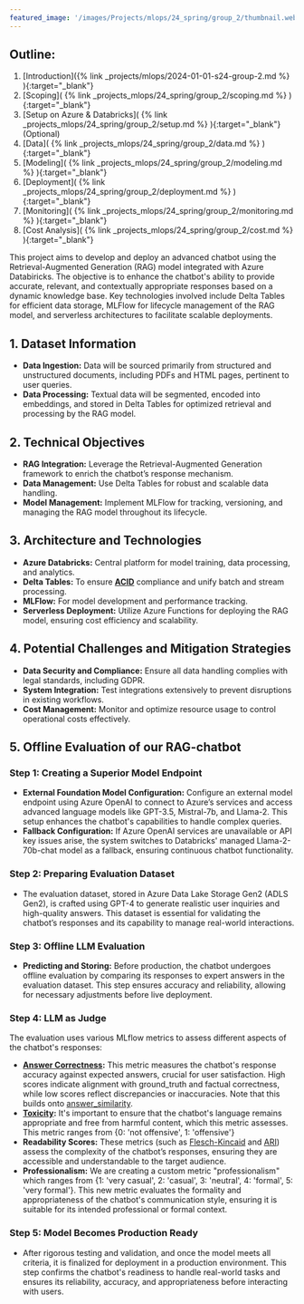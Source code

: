 ```yaml
---
featured_image: '/images/Projects/mlops/24_spring/group_2/thumbnail.webp'
---
```


## Outline:

1. [Introduction]({% link _projects/mlops/2024-01-01-s24-group-2.md %} ){:target="_blank"}<br>
2. [Scoping]( {% link _projects_mlops/24_spring/group_2/scoping.md %} ){:target="_blank"}<br>
3. [Setup on Azure & Databricks]( {% link _projects_mlops/24_spring/group_2/setup.md %} ){:target="_blank"}(Optional)<br>
4. [Data]( {% link _projects_mlops/24_spring/group_2/data.md %} ){:target="_blank"}<br>
5. [Modeling]( {% link _projects_mlops/24_spring/group_2/modeling.md %} ){:target="_blank"}<br>
6. [Deployment]( {% link _projects_mlops/24_spring/group_2/deployment.md %} ){:target="_blank"}<br>
7. [Monitoring]( {% link _projects_mlops/24_spring/group_2/monitoring.md %} ){:target="_blank"}<br>
8. [Cost Analysis]( {% link _projects_mlops/24_spring/group_2/cost.md %} ){:target="_blank"}<br>

This project aims to develop and deploy an advanced chatbot using the Retrieval-Augmented Generation (RAG) model integrated with Azure Databiricks. The objective is to enhance the chatbot's ability to provide accurate, relevant, and contextually appropriate responses based on a dynamic knowledge base. Key technologies involved include Delta Tables for efficient data storage, MLFlow for lifecycle management of the RAG model, and serverless architectures to facilitate scalable deployments.

## 1. Dataset Information

  - **Data Ingestion:** Data will be sourced primarily from structured and unstructured documents, including PDFs and HTML pages, pertinent to user queries.
  - **Data Processing:** Textual data will be segmented, encoded into embeddings, and stored in Delta Tables for optimized retrieval and processing by the RAG model.

## 2. Technical Objectives

  - **RAG Integration:** Leverage the Retrieval-Augmented Generation framework to enrich the chatbot’s response mechanism.
  - **Data Management:** Use Delta Tables for robust and scalable data handling.
  - **Model Management:** Implement MLFlow for tracking, versioning, and managing the RAG model throughout its lifecycle.

## 3. Architecture and Technologies

  - **Azure Databricks:** Central platform for model training, data processing, and analytics.
  - **Delta Tables:** To ensure **[ACID](https://www.databricks.com/glossary/acid-transactions#:~:text=ACID%20is%20an%20acronym%20that,operations%20are%20called%20transactional%20systems.)** compliance and unify batch and stream processing.
  - **MLFlow:** For model development and performance tracking.
  - **Serverless Deployment:** Utilize Azure Functions for deploying the RAG model, ensuring cost efficiency and scalability.


## 4. Potential Challenges and Mitigation Strategies

  - **Data Security and Compliance:** Ensure all data handling complies with legal standards, including GDPR.
  - **System Integration:** Test integrations extensively to prevent disruptions in existing workflows.
  - **Cost Management:** Monitor and optimize resource usage to control operational costs effectively.

## 5. Offline Evaluation of our RAG-chatbot

### Step 1: Creating a Superior Model Endpoint

- **External Foundation Model Configuration:** Configure an external model endpoint using Azure OpenAI to connect to Azure’s services and access advanced language models like GPT-3.5, Mistral-7b, and Llama-2. This setup enhances the chatbot's capabilities to handle complex queries.
- **Fallback Configuration:** If Azure OpenAI services are unavailable or API key issues arise, the system switches to Databricks' managed Llama-2-70b-chat model as a fallback, ensuring continuous chatbot functionality.

### Step 2: Preparing Evaluation Dataset

- The evaluation dataset, stored in Azure Data Lake Storage Gen2 (ADLS Gen2), is crafted using GPT-4 to generate realistic user inquiries and high-quality answers. This dataset is essential for validating the chatbot’s responses and its capability to manage real-world interactions.

### Step 3: Offline LLM Evaluation

- **Predicting and Storing:** Before production, the chatbot undergoes offline evaluation by comparing its responses to expert answers in the evaluation dataset. This step ensures accuracy and reliability, allowing for necessary adjustments before live deployment.

### Step 4: LLM as Judge

The evaluation uses various MLflow metrics to assess different aspects of the chatbot's responses:

- **[Answer Correctness](https://mlflow.org/docs/latest/python_api/mlflow.metrics.html#mlflow.metrics.genai.answer_correctness):** This metric measures the chatbot's response accuracy against expected answers, crucial for user satisfaction. High scores indicate alignment with ground_truth and factual correctness, while low scores reflect discrepancies or inaccuracies. Note that this builds onto [answer_similarity](https://mlflow.org/docs/latest/llms/llm-evaluate/index.html#:~:text=mlflow.metrics.genai.answer_similarity,disagree%20with%20the%20ground_truth.).
- **[Toxicity](https://huggingface.co/spaces/evaluate-measurement/toxicity):** It's important to ensure that the chatbot's language remains appropriate and free from harmful content, which this metric assesses. This metric ranges from {0: 'not offensive', 1: 'offensive'}
- **Readability Scores:** These metrics (such as [Flesch-Kincaid](https://mlflow.org/docs/latest/python_api/mlflow.metrics.html#mlflow.metrics.flesch_kincaid_grade_level) and [ARI](https://en.wikipedia.org/wiki/Automated_readability_index)) assess the complexity of the chatbot’s responses, ensuring they are accessible and understandable to the target audience.
- **Professionalism:** We are creating a custom metric "professionalism" which ranges from {1: 'very casual', 2: 'casual', 3: 'neutral', 4: 'formal', 5: 'very formal'}. This new metric evaluates the formality and appropriateness of the chatbot's communication style, ensuring it is suitable for its intended professional or formal context.

### Step 5: Model Becomes Production Ready

- After rigorous testing and validation, and once the model meets all criteria, it is finalized for deployment in a production environment. This step confirms the chatbot's readiness to handle real-world tasks and ensures its reliability, accuracy, and appropriateness before interacting with users.
